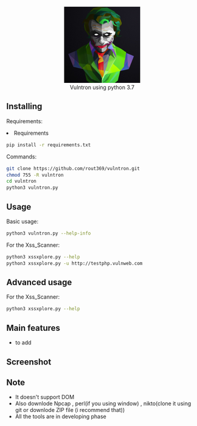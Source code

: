 <p align="center">
 <img src="images/joker htb.jpg" height="200"><br/>
Vulntron using python 3.7<br/>


## Installing

Requirements: <br/>

<li> Requirements </li>

```bash
pip install -r requirements.txt
```

Commands:

```bash
git clone https://github.com/rout369/vulntron.git
chmod 755 -R vulntron
cd vulntron
python3 vulntron.py  
```
## Usage
Basic usage:

```bash
python3 vulntron.py --help-info
```
For the Xss_Scanner:
```bash
python3 xssxplore.py --help
python3 xssxplore.py -u http://testphp.vulnweb.com
```


## Advanced usage
For the Xss_Scanner:
```bash
python3 xssxplore.py --help
```

## Main features

* to add


## Screenshot



## Note
* It doesn't support DOM
* Also downlode Npcap , perl(if you using window) , nikto(clone it using git or downlode ZIP file (i recommend that))
* All the tools are in developing phase
  

